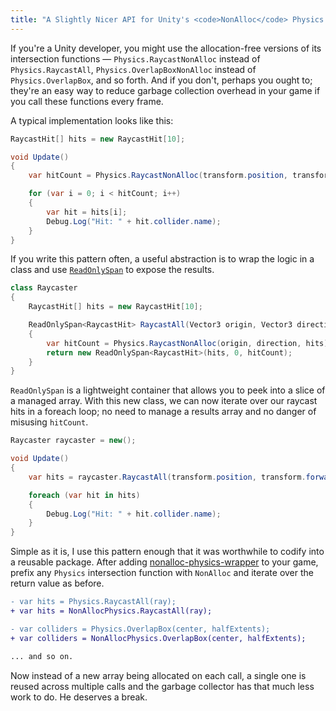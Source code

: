 ```yaml
---
title: "A Slightly Nicer API for Unity's <code>NonAlloc</code> Physics Functions"
---
```


If you're a Unity developer, you might use the allocation-free versions of its intersection functions — `Physics.RaycastNonAlloc` instead of `Physics.RaycastAll`, `Physics.OverlapBoxNonAlloc` instead of `Physics.OverlapBox`, and so forth. And if you don't, perhaps you ought to; they're an easy way to reduce garbage collection overhead in your game if you call these functions every frame.

A typical implementation looks like this:

```csharp
RaycastHit[] hits = new RaycastHit[10];

void Update()
{
    var hitCount = Physics.RaycastNonAlloc(transform.position, transform.forward, hits);

    for (var i = 0; i < hitCount; i++)
    {
        var hit = hits[i];
        Debug.Log("Hit: " + hit.collider.name);
    }
}
```

If you write this pattern often, a useful abstraction is to wrap the logic in a class and use [`ReadOnlySpan`](https://learn.microsoft.com/en-us/dotnet/api/system.readonlyspan-1) to expose the results.

```csharp
class Raycaster
{
    RaycastHit[] hits = new RaycastHit[10];

    ReadOnlySpan<RaycastHit> RaycastAll(Vector3 origin, Vector3 direction)
    {
        var hitCount = Physics.RaycastNonAlloc(origin, direction, hits);
        return new ReadOnlySpan<RaycastHit>(hits, 0, hitCount);
    }
}
```

`ReadOnlySpan` is a lightweight container that allows you to peek into a slice of a managed array. With this new class, we can now iterate over our raycast hits in a foreach loop; no need to manage a results array and no danger of misusing `hitCount`.

```csharp
Raycaster raycaster = new();

void Update()
{
    var hits = raycaster.RaycastAll(transform.position, transform.forward);

    foreach (var hit in hits)
    {
        Debug.Log("Hit: " + hit.collider.name);
    }
}
```

Simple as it is, I use this pattern enough that it was worthwhile to codify into a reusable package. After adding [nonalloc-physics-wrapper](https://github.com/mminer/nonalloc-physics-wrapper) to your game, prefix any `Physics` intersection function with `NonAlloc` and iterate over the return value as before.

```diff
- var hits = Physics.RaycastAll(ray);
+ var hits = NonAllocPhysics.RaycastAll(ray);

- var colliders = Physics.OverlapBox(center, halfExtents);
+ var colliders = NonAllocPhysics.OverlapBox(center, halfExtents);

... and so on.
```

Now instead of a new array being allocated on each call, a single one is reused across multiple calls and the garbage collector has that much less work to do. He deserves a break.
